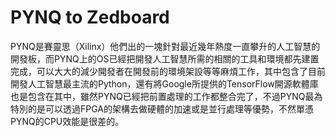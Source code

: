 # PYNQ to Zedboard
PYNQ是賽靈思（Xilinx）他們出的一塊針對最近幾年熱度一直攀升的人工智慧的開發板，而PYNQ上的OS已經把開發人工智慧所需的相關的工具和環境都先建置完成，可以大大的減少開發者在開發前的環境架設等等麻煩工作，其中包含了目前開發人工智慧最主流的Python，還有將Google所提供的TensorFlow開源軟體庫也是包含在其中，雖然PYNQ已經把前置處理的工作都整合完了，不過PYNQ最為特別的是可以透過FPGA的架構去做硬體的加速或是並行處理等優勢，不然單憑PYNQ的CPU效能是很差的。
